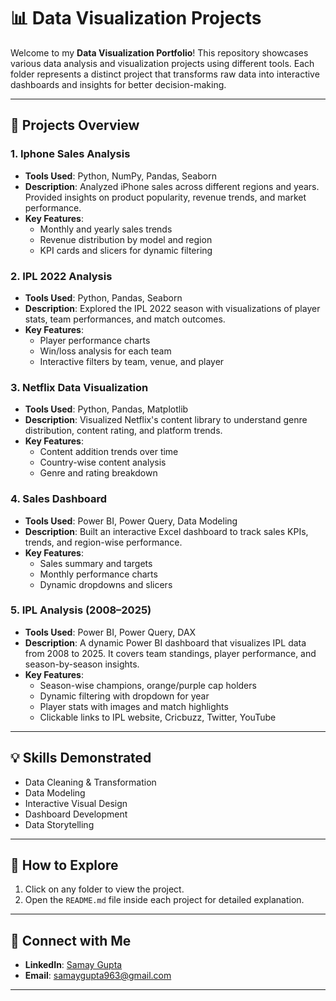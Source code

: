 # 📊 Data Visualization Projects

Welcome to my **Data Visualization Portfolio**! This repository showcases various data analysis and visualization projects using different tools. Each folder represents a distinct project that transforms raw data into interactive dashboards and insights for better decision-making.

---

## 📁 Projects Overview

### 1. **Iphone Sales Analysis**
- **Tools Used**: Python, NumPy, Pandas, Seaborn  
- **Description**: Analyzed iPhone sales across different regions and years. Provided insights on product popularity, revenue trends, and market performance.
- **Key Features**:
  - Monthly and yearly sales trends  
  - Revenue distribution by model and region  
  - KPI cards and slicers for dynamic filtering  

### 2. **IPL 2022 Analysis**
- **Tools Used**: Python, Pandas, Seaborn  
- **Description**: Explored the IPL 2022 season with visualizations of player stats, team performances, and match outcomes.
- **Key Features**:
  - Player performance charts  
  - Win/loss analysis for each team  
  - Interactive filters by team, venue, and player  

### 3. **Netflix Data Visualization**
- **Tools Used**: Python, Pandas, Matplotlib  
- **Description**: Visualized Netflix's content library to understand genre distribution, content rating, and platform trends.
- **Key Features**:
  - Content addition trends over time  
  - Country-wise content analysis  
  - Genre and rating breakdown  

### 4. **Sales Dashboard**
- **Tools Used**: Power BI, Power Query, Data Modeling  
- **Description**: Built an interactive Excel dashboard to track sales KPIs, trends, and region-wise performance.
- **Key Features**:
  - Sales summary and targets  
  - Monthly performance charts  
  - Dynamic dropdowns and slicers  

### 5. **IPL Analysis (2008–2025)**
- **Tools Used**: Power BI, Power Query, DAX  
- **Description**: A dynamic Power BI dashboard that visualizes IPL data from 2008 to 2025. It covers team standings, player performance, and season-by-season insights.
- **Key Features**:
  - Season-wise champions, orange/purple cap holders  
  - Dynamic filtering with dropdown for year  
  - Player stats with images and match highlights  
  - Clickable links to IPL website, Cricbuzz, Twitter, YouTube  

---

## 💡 Skills Demonstrated
- Data Cleaning & Transformation  
- Data Modeling  
- Interactive Visual Design  
- Dashboard Development  
- Data Storytelling  

---

## 📂 How to Explore
1. Click on any folder to view the project.  
2. Open the `README.md` file inside each project for detailed explanation.  

---

## 🔗 Connect with Me
- **LinkedIn**: [Samay Gupta](https://www.linkedin.com/in/samay-gupta-930b32265)  
- **Email**: [samaygupta963@gmail.com](mailto:samaygupta963@gmail.com)

---
